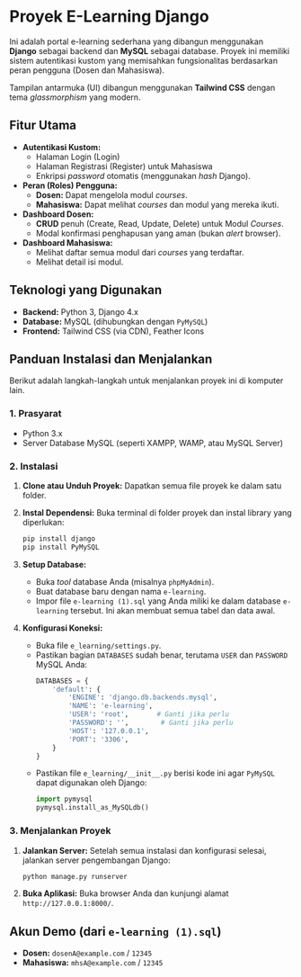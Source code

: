 # Proyek E-Learning Django

Ini adalah portal e-learning sederhana yang dibangun menggunakan **Django** sebagai backend dan **MySQL** sebagai database. Proyek ini memiliki sistem autentikasi kustom yang memisahkan fungsionalitas berdasarkan peran pengguna (Dosen dan Mahasiswa).

Tampilan antarmuka (UI) dibangun menggunakan **Tailwind CSS** dengan tema *glassmorphism* yang modern.

## Fitur Utama

* **Autentikasi Kustom:**
    * Halaman Login (Login)
    * Halaman Registrasi (Register) untuk Mahasiswa
    * Enkripsi *password* otomatis (menggunakan *hash* Django).
* **Peran (Roles) Pengguna:**
    * **Dosen:** Dapat mengelola modul *courses*.
    * **Mahasiswa:** Dapat melihat *courses* dan modul yang mereka ikuti.
* **Dashboard Dosen:**
    * **CRUD** penuh (Create, Read, Update, Delete) untuk Modul *Courses*.
    * Modal konfirmasi penghapusan yang aman (bukan *alert* browser).
* **Dashboard Mahasiswa:**
    * Melihat daftar semua modul dari *courses* yang terdaftar.
    * Melihat detail isi modul.

## Teknologi yang Digunakan

* **Backend:** Python 3, Django 4.x
* **Database:** MySQL (dihubungkan dengan `PyMySQL`)
* **Frontend:** Tailwind CSS (via CDN), Feather Icons

## Panduan Instalasi dan Menjalankan

Berikut adalah langkah-langkah untuk menjalankan proyek ini di komputer lain.

### 1. Prasyarat

* Python 3.x
* Server Database MySQL (seperti XAMPP, WAMP, atau MySQL Server)

### 2. Instalasi

1.  **Clone atau Unduh Proyek:**
    Dapatkan semua file proyek ke dalam satu folder.

2.  **Instal Dependensi:**
    Buka terminal di folder proyek dan instal library yang diperlukan:
    ```bash
    pip install django
    pip install PyMySQL
    ```

3.  **Setup Database:**
    * Buka *tool* database Anda (misalnya `phpMyAdmin`).
    * Buat database baru dengan nama `e-learning`.
    * Impor file `e-learning (1).sql` yang Anda miliki ke dalam database `e-learning` tersebut. Ini akan membuat semua tabel dan data awal.

4.  **Konfigurasi Koneksi:**
    * Buka file `e_learning/settings.py`.
    * Pastikan bagian `DATABASES` sudah benar, terutama `USER` dan `PASSWORD` MySQL Anda:
        ```python
        DATABASES = {
            'default': {
                'ENGINE': 'django.db.backends.mysql',
                'NAME': 'e-learning',  
                'USER': 'root',       # Ganti jika perlu
                'PASSWORD': '',        # Ganti jika perlu
                'HOST': '127.0.0.1',
                'PORT': '3306',
            }
        }
        ```
    * Pastikan file `e_learning/__init__.py` berisi kode ini agar `PyMySQL` dapat digunakan oleh Django:
        ```python
        import pymysql
        pymysql.install_as_MySQLdb()
        ```

### 3. Menjalankan Proyek

1.  **Jalankan Server:**
    Setelah semua instalasi dan konfigurasi selesai, jalankan server pengembangan Django:
    ```bash
    python manage.py runserver
    ```

2.  **Buka Aplikasi:**
    Buka browser Anda dan kunjungi alamat `http://127.0.0.1:8000/`.

## Akun Demo (dari `e-learning (1).sql`)

* **Dosen:** `dosenA@example.com` / `12345`
* **Mahasiswa:** `mhsA@example.com` / `12345`